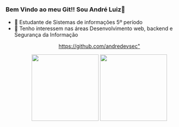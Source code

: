 ### Bem Vindo ao meu Git!! Sou André Luiz👋


- 🔭  Estudante de Sistemas de informações 5º período
- 🌱  Tenho interessem nas áreas Desenvolvimento web, backend e Segurança da Informação
<div align="center">


<https://github.com/andredevsec">
                                
<img height="180em" src="https://github-readme-stats.vercel.app/api?username=andredevsec&show_icons=true&theme=dark&include_all_commits=true&count_private=true"/>

<img height="180em" src="https://github-readme-stats.vercel.app/api/top-langs/?username=andredevsec&layout=compact&langs_count=7&theme=dark"/>
</div>

